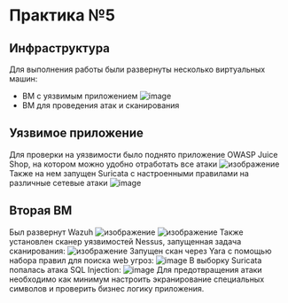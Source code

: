 # Практика №5
## Инфраструктура
Для выполнения работы были развернуты несколько виртуальных машин:
- ВМ с уязвимым приложением ![image](https://github.com/user-attachments/assets/3e910e98-299c-4fb8-8d0f-4087e67965f5)
- ВМ для проведения атак и сканирования

## Уязвимое приложение
Для проверки на уязвимости было поднято приложение OWASP Juice Shop, на котором можно удобно отработать все атаки
![изображение](https://github.com/user-attachments/assets/027b5123-3b95-4ad4-9463-33dbb11db783)
Также на нем запущен Suricata с настроенными правилами на различные сетевые атаки
![image](https://github.com/user-attachments/assets/d15fe076-00e9-4d0e-b51b-b7a5726791e3)
## Вторая ВМ
Был развернут Wazuh
![изображение](https://github.com/user-attachments/assets/8b9b3c21-63b2-424b-93f9-c36e0709462c)
![изображение](https://github.com/user-attachments/assets/bfd0f68b-4742-45f2-b274-f1c9fad4ea38)
Также установлен сканер уязвимостей Nessus, запущенная задача сканирования:
![изображение](https://github.com/user-attachments/assets/1baaa72a-9b8f-48d4-94bf-7de719d2ad26)
Запущен скан через Yara с помощью набора правил для поиска web угроз:
![image](https://github.com/user-attachments/assets/df564251-025d-4944-ae6e-b475d7973778)
В выборку Suricata попалась атака SQL Injection:
![image](https://github.com/user-attachments/assets/7e53280c-dbaa-4973-a8ce-ee3cdb281aa8)
Для предотвращения атаки необходимо как минимум настроить экранирование специальных символов и проверить бизнес логику приложения.
